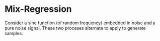# Mix-Regression
Consider a sine function (of random frequency) embedded in noise and a pure noise signal. These two proceses alternate to apply to generate samples. 
